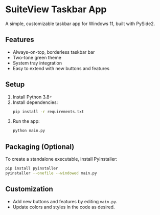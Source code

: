 # SuiteView Taskbar App

A simple, customizable taskbar app for Windows 11, built with PySide2.

## Features
- Always-on-top, borderless taskbar bar
- Two-tone green theme
- System tray integration
- Easy to extend with new buttons and features

## Setup
1. Install Python 3.8+
2. Install dependencies:
   ```bash
   pip install -r requirements.txt
   ```
3. Run the app:
   ```bash
   python main.py
   ```

## Packaging (Optional)
To create a standalone executable, install PyInstaller:
```bash
pip install pyinstaller
pyinstaller --onefile --windowed main.py
```

## Customization
- Add new buttons and features by editing `main.py`.
- Update colors and styles in the code as desired. 
